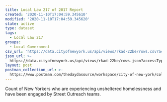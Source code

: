 ```yaml
---
title: Local Law 217 of 2017 Report
created: '2020-11-10T17:04:59.345610'
modified: '2020-11-10T17:04:59.345620'
state: active
type: dataset
tags:
  - Local Law 217
groups:
  - Local Government
csv_url: 'https://data.cityofnewyork.us/api/views/rkad-22be/rows.csv?accessType=DOWNLOAD'
json_url: >-
  https://data.cityofnewyork.us/api/views/rkad-22be/rows.json?accessType=DOWNLOAD
layout: post
postman_collection_url: >-
  https://www.postman.com/thedaydasource/workspace/city-of-new-york/collection/15909983-22fae1c6-575c-441c-aa5d-5d71bdf938f3
---
```

Count of New Yorkers who are experiencing unsheltered homelessness and have been engaged by Street Outreach teams.
